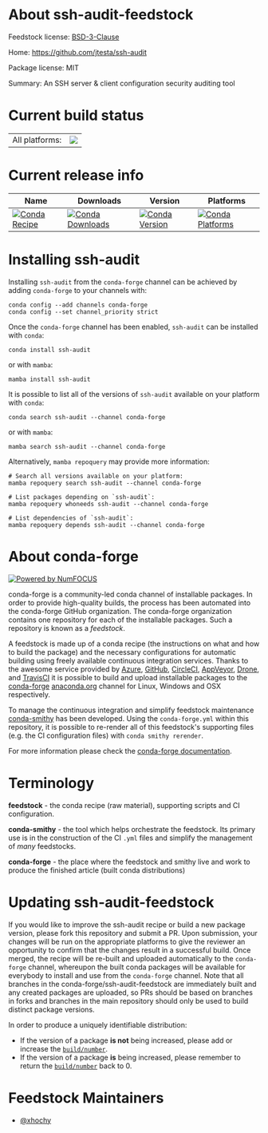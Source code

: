 About ssh-audit-feedstock
=========================

Feedstock license: [BSD-3-Clause](https://github.com/conda-forge/ssh-audit-feedstock/blob/main/LICENSE.txt)

Home: https://github.com/jtesta/ssh-audit

Package license: MIT

Summary: An SSH server & client configuration security auditing tool

Current build status
====================


<table><tr><td>All platforms:</td>
    <td>
      <a href="https://dev.azure.com/conda-forge/feedstock-builds/_build/latest?definitionId=21467&branchName=main">
        <img src="https://dev.azure.com/conda-forge/feedstock-builds/_apis/build/status/ssh-audit-feedstock?branchName=main">
      </a>
    </td>
  </tr>
</table>

Current release info
====================

| Name | Downloads | Version | Platforms |
| --- | --- | --- | --- |
| [![Conda Recipe](https://img.shields.io/badge/recipe-ssh--audit-green.svg)](https://anaconda.org/conda-forge/ssh-audit) | [![Conda Downloads](https://img.shields.io/conda/dn/conda-forge/ssh-audit.svg)](https://anaconda.org/conda-forge/ssh-audit) | [![Conda Version](https://img.shields.io/conda/vn/conda-forge/ssh-audit.svg)](https://anaconda.org/conda-forge/ssh-audit) | [![Conda Platforms](https://img.shields.io/conda/pn/conda-forge/ssh-audit.svg)](https://anaconda.org/conda-forge/ssh-audit) |

Installing ssh-audit
====================

Installing `ssh-audit` from the `conda-forge` channel can be achieved by adding `conda-forge` to your channels with:

```
conda config --add channels conda-forge
conda config --set channel_priority strict
```

Once the `conda-forge` channel has been enabled, `ssh-audit` can be installed with `conda`:

```
conda install ssh-audit
```

or with `mamba`:

```
mamba install ssh-audit
```

It is possible to list all of the versions of `ssh-audit` available on your platform with `conda`:

```
conda search ssh-audit --channel conda-forge
```

or with `mamba`:

```
mamba search ssh-audit --channel conda-forge
```

Alternatively, `mamba repoquery` may provide more information:

```
# Search all versions available on your platform:
mamba repoquery search ssh-audit --channel conda-forge

# List packages depending on `ssh-audit`:
mamba repoquery whoneeds ssh-audit --channel conda-forge

# List dependencies of `ssh-audit`:
mamba repoquery depends ssh-audit --channel conda-forge
```


About conda-forge
=================

[![Powered by
NumFOCUS](https://img.shields.io/badge/powered%20by-NumFOCUS-orange.svg?style=flat&colorA=E1523D&colorB=007D8A)](https://numfocus.org)

conda-forge is a community-led conda channel of installable packages.
In order to provide high-quality builds, the process has been automated into the
conda-forge GitHub organization. The conda-forge organization contains one repository
for each of the installable packages. Such a repository is known as a *feedstock*.

A feedstock is made up of a conda recipe (the instructions on what and how to build
the package) and the necessary configurations for automatic building using freely
available continuous integration services. Thanks to the awesome service provided by
[Azure](https://azure.microsoft.com/en-us/services/devops/), [GitHub](https://github.com/),
[CircleCI](https://circleci.com/), [AppVeyor](https://www.appveyor.com/),
[Drone](https://cloud.drone.io/welcome), and [TravisCI](https://travis-ci.com/)
it is possible to build and upload installable packages to the
[conda-forge](https://anaconda.org/conda-forge) [anaconda.org](https://anaconda.org/)
channel for Linux, Windows and OSX respectively.

To manage the continuous integration and simplify feedstock maintenance
[conda-smithy](https://github.com/conda-forge/conda-smithy) has been developed.
Using the ``conda-forge.yml`` within this repository, it is possible to re-render all of
this feedstock's supporting files (e.g. the CI configuration files) with ``conda smithy rerender``.

For more information please check the [conda-forge documentation](https://conda-forge.org/docs/).

Terminology
===========

**feedstock** - the conda recipe (raw material), supporting scripts and CI configuration.

**conda-smithy** - the tool which helps orchestrate the feedstock.
                   Its primary use is in the construction of the CI ``.yml`` files
                   and simplify the management of *many* feedstocks.

**conda-forge** - the place where the feedstock and smithy live and work to
                  produce the finished article (built conda distributions)


Updating ssh-audit-feedstock
============================

If you would like to improve the ssh-audit recipe or build a new
package version, please fork this repository and submit a PR. Upon submission,
your changes will be run on the appropriate platforms to give the reviewer an
opportunity to confirm that the changes result in a successful build. Once
merged, the recipe will be re-built and uploaded automatically to the
`conda-forge` channel, whereupon the built conda packages will be available for
everybody to install and use from the `conda-forge` channel.
Note that all branches in the conda-forge/ssh-audit-feedstock are
immediately built and any created packages are uploaded, so PRs should be based
on branches in forks and branches in the main repository should only be used to
build distinct package versions.

In order to produce a uniquely identifiable distribution:
 * If the version of a package **is not** being increased, please add or increase
   the [``build/number``](https://docs.conda.io/projects/conda-build/en/latest/resources/define-metadata.html#build-number-and-string).
 * If the version of a package **is** being increased, please remember to return
   the [``build/number``](https://docs.conda.io/projects/conda-build/en/latest/resources/define-metadata.html#build-number-and-string)
   back to 0.

Feedstock Maintainers
=====================

* [@xhochy](https://github.com/xhochy/)

